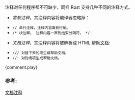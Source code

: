注释对任何程序都不可缺少，同样 Rust 支持几种不同的注释方式。

* *常规注释*，其注释内容将编译器忽略掉：
 - `// 单行注释，注释内容直到行尾。 `
 - `/* 块注释， 注释内容一直到结束分隔符。 */`
* *文档注释*，其注释内容将被解析成 HTML 帮助[文档][docs]:
 - `/// 对接下来的项生成帮助文档。`
 - `//! 对封闭项生成帮助文档。`

{comment.play}

### 参考:

[文档注释][docs]

[docs]: ../meta/doc.html
